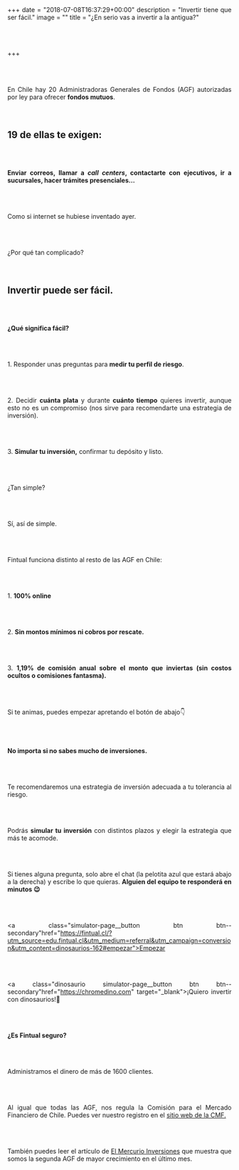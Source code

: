 +++
date = "2018-07-08T16:37:29+00:00"
description = "Invertir tiene que ser fácil."
image = ""
title = "¿En serio vas a invertir a la antigua?"

+++
<style>

p { margin:4rem 0px; text-align:justify; }

.footer-big__overlap { padding-bottom:0px; }

.image-wrapper {

text-align: center;

}

.image-wrapper img {

width: 60%; text-align: center; margin: 40px 0px;

}

@media (max-width: 768px)  {

.image-wrapper img {

width: 100%;

}

}

@media (max-width: 640px) {

.dinosaurio {

background-color: black;

font-size: 12px;

}

}

</style>

En Chile hay 20 Administradoras Generales de Fondos (AGF) autorizadas por ley para ofrecer **fondos mutuos**.

## 19 de ellas te exigen:

**Enviar correos, llamar a _call centers_, contactarte con ejecutivos, ir a sucursales, hacer trámites presenciales...**

Como si internet se hubiese inventado ayer.

¿Por qué tan complicado?

## Invertir puede ser fácil.

**¿Qué significa fácil?**

1\. Responder unas preguntas para **medir tu perfil de riesgo**.

2\. Decidir **cuánta plata** y durante **cuánto tiempo** quieres invertir, aunque esto no es un compromiso (nos sirve para recomendarte una estrategia de inversión).

3\. **Simular tu inversión,** confirmar tu depósito y listo.

¿Tan simple?

Sí, así de simple.

Fintual funciona distinto al resto de las AGF en Chile:

1\. **100% online**

2\. **Sin montos mínimos ni cobros por rescate.**

3\. **1,19% de comisión anual sobre el monto que inviertas (sin costos ocultos o comisiones fantasma).**

Si te animas, puedes empezar apretando el botón de abajo👇

**No importa si no sabes mucho de inversiones.**

Te recomendaremos una estrategia de inversión adecuada a tu tolerancia al riesgo.

Podrás **simular tu inversión** con distintos plazos y elegir la estrategia que más te acomode.

Si tienes alguna pregunta, solo abre el chat (la pelotita azul que estará abajo a la derecha) y escribe lo que quieras. **Alguien del equipo te responderá en minutos 😉**

<p style="text-align:center">

<a class="simulator-page__button btn btn--secondary"href="https://fintual.cl/?utm_source=edu.fintual.cl&utm_medium=referral&utm_campaign=conversion&utm_content=dinosaurios-162#empezar">Empezar</a>

</p>

<p style="text-align:center">

<a class="dinosaurio simulator-page__button btn btn--secondary"href="https://chromedino.com" target="_blank">¡Quiero invertir con dinosaurios!🦖</a>

</p>

**¿Es Fintual seguro?**

Administramos el dinero de más de 1600 clientes.

Al igual que todas las AGF, nos regula la Comisión para el Mercado Financiero de Chile. Puedes ver nuestro registro en el <a href="http://www.cmfchile.cl/institucional/mercados/entidad.php?auth=&send=&mercado=V&rut=76810627&grupo=&tipoentidad=RGAGF&vig=VI&row=AAAwy2ACTAAAB4AAAP&control=svs&pestania=1" target="_blank">sitio web de la CMF.</a>

También puedes leer el artículo de <a href="http://www.elmercurio.com/Inversiones/Noticias/Analisis/2019/01/08/Ranking-Las-AGF-que-mas-crecieron-en-2018.aspx" target="_blank">El Mercurio Inversiones</a> que muestra que somos la segunda AGF de mayor crecimiento en el último mes.